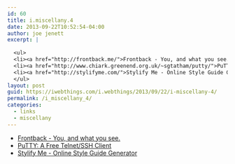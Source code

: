 ```yaml
---
id: 60
title: i.miscellany.4
date: 2013-09-22T10:52:54-04:00
author: joe jenett
excerpt: |
  
  <ul>
  <li><a href="http://frontback.me/">Frontback - You, and what you see.</a></li>
  <li><a href="http://www.chiark.greenend.org.uk/~sgtatham/putty/">PuTTY: A Free Telnet/SSH Client</a></li>
  <li><a href="http://stylifyme.com/">Stylify Me - Online Style Guide Generator</a></li>
  </ul>
layout: post
guid: https://iwebthings.com/i.webthings/2013/09/22/i-miscellany-4/
permalink: /i_miscellany_4/
categories:
  - links
  - miscellany
---
```

  * [Frontback - You, and what you see.](http://frontback.me/)
  * [PuTTY: A Free Telnet/SSH Client](http://www.chiark.greenend.org.uk/~sgtatham/putty/)
  * [Stylify Me - Online Style Guide Generator](http://stylifyme.com/)